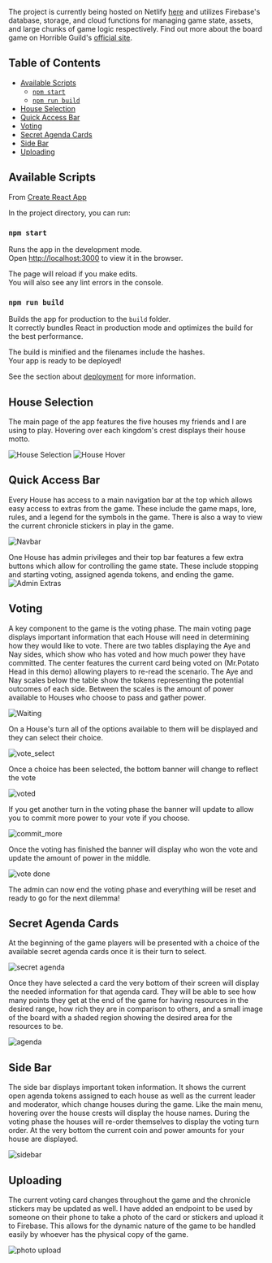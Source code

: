 The project is currently being hosted on Netlify [here](https://pensive-bohr-6ca76f.netlify.app/) and utilizes Firebase's database, storage, and cloud functions for managing game state, assets, and large chunks of game logic respectively. Find out more about the board game on Horrible Guild's [official site](https://www.horribleguild.com/the-kings-dilemma/).

## Table of Contents
- [Available Scripts](#available-scripts)
  * [`npm start`](#-npm-start-)
  * [`npm run build`](#-npm-run-build-)
- [House Selection](#house-selection)
- [Quick Access Bar](#quick-access-bar)
- [Voting](#voting)
- [Secret Agenda Cards](#secret-agenda-cards)
- [Side Bar](#side-bar)
- [Uploading](#uploading)

## Available Scripts 
From [Create React App](https://github.com/facebook/create-react-app)

In the project directory, you can run:

### `npm start`

Runs the app in the development mode.<br />
Open [http://localhost:3000](http://localhost:3000) to view it in the browser.

The page will reload if you make edits.<br />
You will also see any lint errors in the console.

### `npm run build`

Builds the app for production to the `build` folder.<br />
It correctly bundles React in production mode and optimizes the build for the best performance.

The build is minified and the filenames include the hashes.<br />
Your app is ready to be deployed!

See the section about [deployment](https://facebook.github.io/create-react-app/docs/deployment) for more information.

## House Selection
The main page of the app features the five houses my friends and I are using to play. Hovering over each kingdom's crest displays their house motto. 

![House Selection](https://github.com/kaitlinthachuk/kings-dilemma/blob/master/images/house_selection.png)
![House Hover](https://github.com/kaitlinthachuk/kings-dilemma/blob/master/images/house_selection_hover.png)

## Quick Access Bar
Every House has access to a main navigation bar at the top which allows easy access to extras from the game. These include the game maps, lore, rules, and a legend for the symbols in the game. There is also a way to view the current chronicle stickers in play in the game. 


![Navbar](https://github.com/kaitlinthachuk/kings-dilemma/blob/master/images/navbar.png)

One House has admin privileges and their top bar features a few extra buttons which allow for controlling the game state. These include stopping and starting voting, assigned agenda tokens, and ending the game. 
![Admin Extras](https://github.com/kaitlinthachuk/kings-dilemma/blob/master/images/admin_extras.png)

## Voting
A key component to the game is the voting phase. The main voting page displays important information that each House will need in determining how they would like to vote. There are two tables displaying the Aye and Nay sides, which show who has voted and how much power they have committed. The center features the current card being voted on (Mr.Potato Head in this demo) allowing players to re-read the scenario. The Aye and Nay scales below the table show the tokens representing the potential outcomes of each side. Between the scales is the amount of power available to Houses who choose to pass and gather power. 

![Waiting](https://github.com/kaitlinthachuk/kings-dilemma/blob/master/images/waiting.png)

On a House's turn all of the options available to them will be displayed and they can select their choice.

![vote_select](https://github.com/kaitlinthachuk/kings-dilemma/blob/master/images/vote_turn.png)

Once a choice has been selected, the bottom banner will change to reflect the vote

![voted](https://github.com/kaitlinthachuk/kings-dilemma/blob/master/images/voted.png)

If you get another turn in the voting phase the banner will update to allow you to commit more power to your vote if you choose.

![commit_more](https://github.com/kaitlinthachuk/kings-dilemma/blob/master/images/commit_more.png)

Once the voting has finished the banner will display who won the vote and update the amount of power in the middle.

![vote done](https://github.com/kaitlinthachuk/kings-dilemma/blob/master/images/vote_done.png)

The admin can now end the voting phase and everything will be reset and ready to go for the next dilemma!

## Secret Agenda Cards
At the beginning of the game players will be presented with a choice of the available secret agenda cards once it is their turn to select.

![secret agenda](https://github.com/kaitlinthachuk/kings-dilemma/blob/master/images/secret_agenda.png)

Once they have selected a card the very bottom of their screen will display the needed information for that agenda card. They will be able to see how many points they get at the end of the game for having resources in the desired range, how rich they are in comparison to others, and a small image of the board with a shaded region showing the desired area for the resources to be. 

![agenda](https://github.com/kaitlinthachuk/kings-dilemma/blob/master/images/agenda_display.png)

## Side Bar
The side bar displays important token information. It shows the current open agenda tokens assigned to each house as well as the current leader and moderator, which change houses during the game. Like the main menu, hovering over the house crests will display the house names. During the voting phase the houses will re-order themselves to display the voting turn order. At the very bottom the current coin and power amounts for your house are displayed. 

![sidebar](https://github.com/kaitlinthachuk/kings-dilemma/blob/master/images/sidebar.png)

## Uploading
The current voting card changes throughout the game and the chronicle stickers may be updated as well. I have added an endpoint to be used by someone on their phone to take a photo of the card or stickers and upload it to Firebase. This allows for the dynamic nature of the game to be handled easily by whoever has the physical copy of the game. 

![photo upload](https://github.com/kaitlinthachuk/kings-dilemma/blob/master/images/photo_upload.png)
